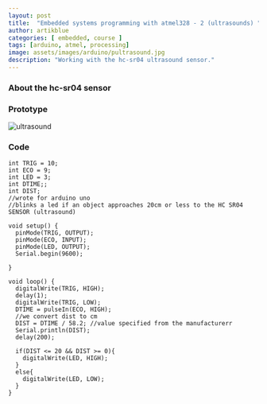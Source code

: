```yaml
---
layout: post
title:  "Embedded systems programming with atmel328 - 2 (ultrasounds) "
author: artikblue
categories: [ embedded, course ]
tags: [arduino, atmel, processing]
image: assets/images/arduino/pultrasound.jpg
description: "Working with the hc-sr04 ultrasound sensor."
---
```


### About the hc-sr04 sensor

### Prototype

![ultrasound](https://artikblue.github.io/assets/images/sketches/ultrasound.JPG)


### Code

~~~
int TRIG = 10;
int ECO = 9;
int LED = 3;
int DTIME;;
int DIST;
//wrote for arduino uno
//blinks a led if an object approaches 20cm or less to the HC SR04 SENSOR (ultrasound)

void setup() {
  pinMode(TRIG, OUTPUT);
  pinMode(ECO, INPUT);
  pinMode(LED, OUTPUT);
  Serial.begin(9600);

}

void loop() {
  digitalWrite(TRIG, HIGH);
  delay(1);
  digitalWrite(TRIG, LOW);
  DTIME = pulseIn(ECO, HIGH);
  //we convert dist to cm
  DIST = DTIME / 58.2; //value specified from the manufacturerr
  Serial.println(DIST);
  delay(200);

  if(DIST <= 20 && DIST >= 0){
    digitalWrite(LED, HIGH);
  }
  else{
    digitalWrite(LED, LOW);
  }
}
~~~


